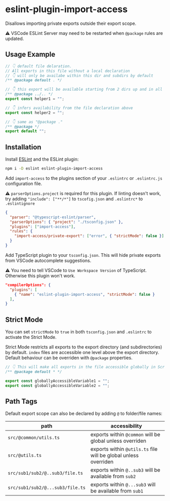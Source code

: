 # eslint-plugin-import-access

Disallows importing private exports outside their export scope.

⚠️ VSCode ESLint Server may need to be restarted when `@package` rules are updated.

## Usage Example

```ts
// 👇 default file delaration.
// All exports in this file without a local declaration
// 👇 will only be availabe within this dir and subdirs by default
/** @package default . */

// 👇 this export will be available starting from 2 dirs up and in all subdirs
/** @package ../.. */
export const helper1 = "";

// 👇 infers availability from the file declaration above
export const helper2 = "";

// 👇 same as "@package ."
/** @package */
export default "";
```

## Installation

Install [ESLint](https://eslint.org/) and the ESLint plugin:

```sh
npm i -D eslint eslint-plugin-import-access
```

Add `import-access` to the plugins section of your `.eslintrc` or `.eslintrc.js` configuration file.

⚠ `parserOptions.project` is required for this plugin. If linting doesn't work, try adding `"include": ["**/*"]` to `tscofig.json` and `.eslintrc*` to `.eslintignore`

```json
{
  "parser": "@typescript-eslint/parser",
  "parserOptions": { "project": "./tsconfig.json" },
  "plugins": ["import-access"],
  "rules": {
    "import-access/private-export": ["error", { "strictMode": false }]
  }
}
```

Add TypeScript plugin to your `tsconfig.json`. This will hide private exports from VSCode autocomplete suggestions.

⚠ You need to tell VSCode to `Use Workspace Version` of TypeScript. Otherwise this plugin won't work.

```json
"compilerOptions": {
  "plugins": [
    { "name": "eslint-plugin-import-access", "strictMode": false }
  ],
}
```

## Strict Mode

You can set `strictMode` to `true` in both `tsconfig.json` and `.eslintrc` to activate the Strict Mode.

Strict Mode restricts all exports to the export directory (and subdirectories) by default. `index` files are accessible one level above the export directory. Default behaviour can be overriden with `@package` properties.

```ts
// 👇 This will make all exports in the file accessible globally in Scrict Mode
/** @package default * */

export const globallyAccessibleVariable1 = "";
export const globallyAccessibleVariable2 = "";
```

## Path Tags

Default export scope can also be declared by adding `@` to folder/file names:

| path                             | accessibility                                                   |
| -------------------------------- | --------------------------------------------------------------- |
| `src/@common/utils.ts`           | exports within `@common` will be global unless overriden        |
| `src/@utils.ts`                  | exports within `@utils.ts` file will be global unless overriden |
| `src/sub1/sub2/@..sub3/file.ts`  | exports within `@..sub3` will be available from `sub2`          |
| `src/sub1/sub2/@...sub3/file.ts` | exports within `@...sub3` will be available from `sub1`         |
